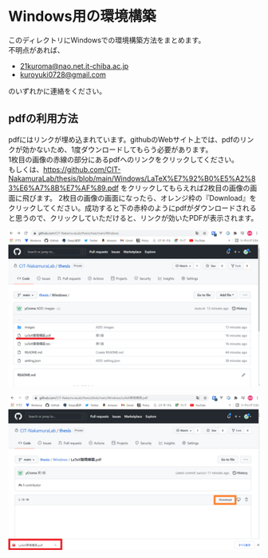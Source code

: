 # Windows用の環境構築

このディレクトリにWindowsでの環境構築方法をまとめます。  
不明点があれば、

- 21kuroma@nao.net.it-chiba.ac.jp
- kuroyuki0728@gmail.com

のいずれかに連絡をください。

## pdfの利用方法

pdfにはリンクが埋め込まれています。githubのWebサイト上では、pdfのリンクが効かないため、1度ダウンロードしてもらう必要があります。  
1枚目の画像の赤線の部分にあるpdfへのリンクをクリックしてください。  
もしくは、https://github.com/CIT-NakamuraLab/thesis/blob/main/Windows/LaTeX%E7%92%B0%E5%A2%83%E6%A7%8B%E7%AF%89.pdf をクリックしてもらえれば2枚目の画像の画面に飛びます。
2枚目の画像の画面になったら、オレンジ枠の『Download』をクリックしてください。成功すると下の赤枠のようにpdfがダウンロードされると思うので、クリックしていただけると、リンクが効いたPDFが表示されます。

![repository.png](./repository.png)

![download_pdf.png](./download_pdf.png)
